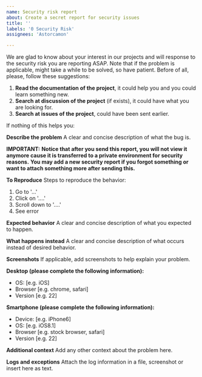 ```yaml
---
name: Security risk report
about: Create a secret report for security issues
title: ''
labels: '0 Security Risk'
assignees: 'Astorcamon'

---
```


We are glad to know about your interest in our projects and will response to the security risk you are reporting ASAP.
Note that if the problem is applicable, might take a while to be solved, so have patient.
Before of all, please, follow these suggestions:

1. **Read the documentation of the project**, it could help you and you could learn something new.
2. **Search at discussion of the project** (if exists), it could have what you are looking for.
3. **Search at issues of the project**, could have been sent earlier.

If nothing of this helps you:

**Describe the problem**
A clear and concise description of what the bug is.

**IMPORTANT:** 
**Notice that after you send this report, you will not view it anymore cause it is transferred to a private environment for security reasons.**
**You may add a new security report if you forgot something or want to attach something more after sending this.**

**To Reproduce**
Steps to reproduce the behavior:
1. Go to '...'
2. Click on '....'
3. Scroll down to '....'
4. See error

**Expected behavior**
A clear and concise description of what you expected to happen.

**What happens instead**
A clear and concise description of what occurs instead of desired behavior.

**Screenshots**
If applicable, add screenshots to help explain your problem.

**Desktop (please complete the following information):**
 - OS: [e.g. iOS]
 - Browser [e.g. chrome, safari]
 - Version [e.g. 22]

**Smartphone (please complete the following information):**
 - Device: [e.g. iPhone6]
 - OS: [e.g. iOS8.1]
 - Browser [e.g. stock browser, safari]
 - Version [e.g. 22]

**Additional context**
Add any other context about the problem here.

**Logs and exceptions**
Attach the log information in a file, screenshot or insert here as text. 
